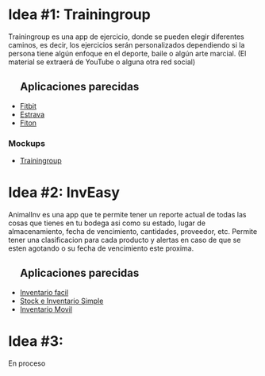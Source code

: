 <h1><b>Idea #1: Trainingroup</b></h1>
<p>Trainingroup es una app de ejercicio, donde se pueden elegir diferentes caminos, es decir, los ejercicios serán personalizados dependiendo si la persona tiene algún enfoque en el deporte, baile o algún arte marcial. (El material se extraerá de YouTube o alguna otra red social)</p>
<ul>
<h2><b>Aplicaciones parecidas</b></h2>
<li><a href="https://play.google.com/store/apps/details?id=com.fitbit.FitbitMobile&hl=es&gl=US" target="_blank">Fitbit</a></li>
<li><a href="https://play.google.com/store/apps/details?id=com.strava&hl=es_CO&gl=US" target="_blank">Estrava</a></li>
<li><a href="https://play.google.com/store/apps/dev?id=9135627884013724161&hl=es&gl=US" target="_blank">Fiton</a></li>
</ul>
<h3><b>Mockups</b></h3>
<ul>
<li><a href="https://marvelapp.com/prototype/jd00500/screen/91402120">Trainingroup</a></li>
</ul>
<h1><b>Idea #2: InvEasy</b></h1>
<p>AnimalInv es una app que te permite tener un reporte actual de todas las cosas que tienes en tu bodega asi como su estado, lugar de almacenamiento, fecha de vencimiento, cantidades, proveedor, etc. Permite tener una clasificacion para cada producto y alertas en caso de que se esten agotando o su fecha de vencimiento este proxima.</p>
<ul>
<h2><b>Aplicaciones parecidas</b></h2>
<li><a href="https://play.google.com/store/apps/details?id=app.kleysonklaus.inventario_facil&hl=es&gl=US" target="_blank">Inventario facil</a></li>
<li><a href="https://play.google.com/store/apps/details?id=com.stockmanagment.next.app&hl=es&gl=US" target="_blank">Stock e Inventario Simple</a></li>
<li><a href="https://play.google.com/store/apps/details?id=ro.bino.inventory&hl=es&gl=US" target="_blank">Inventario Movil</a></li>
</ul>
<h1><b>Idea #3:</b></h1>
<p>En proceso</p>